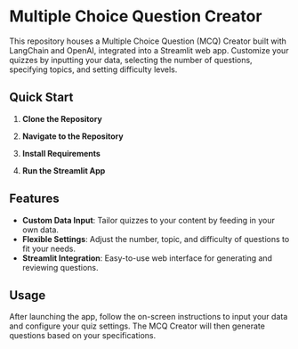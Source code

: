 # Multiple Choice Question Creator

This repository houses a Multiple Choice Question (MCQ) Creator built with LangChain and OpenAI, integrated into a Streamlit web app. Customize your quizzes by inputting your data, selecting the number of questions, specifying topics, and setting difficulty levels.

## Quick Start

1. **Clone the Repository**

2. **Navigate to the Repository**

3. **Install Requirements**

4. **Run the Streamlit App**

## Features

- **Custom Data Input**: Tailor quizzes to your content by feeding in your own data.
- **Flexible Settings**: Adjust the number, topic, and difficulty of questions to fit your needs.
- **Streamlit Integration**: Easy-to-use web interface for generating and reviewing questions.

## Usage

After launching the app, follow the on-screen instructions to input your data and configure your quiz settings. The MCQ Creator will then generate questions based on your specifications.


